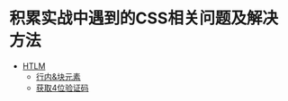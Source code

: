 # 积累实战中遇到的CSS相关问题及解决方法  

* [HTLM](README.md)
  * [行内&块元素](行内&块元素.md)
  * [获取4位验证码](html/获取4位验证码.md) 